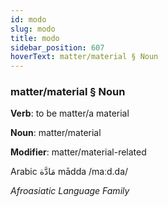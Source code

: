 ```yaml
---
id: modo
slug: modo
title: modo
sidebar_position: 607
hoverText: matter/material § Noun
---
```


### matter/material § Noun

**Verb**: to be matter/a material

**Noun**: matter/material

**Modifier**: matter/material-related

Arabic مَادَّة mādda /maːd.da/

*Afroasiatic Language Family*
